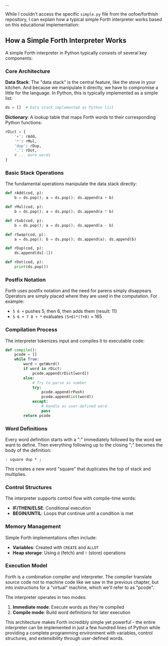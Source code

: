 ...

While I couldn't access the specific `simple.py` file from the oofoe/forthish repository, I can explain how a typical simple Forth interpreter works based on this educational implementation:

## How a Simple Forth Interpreter Works

A simple Forth interpreter in Python typically consists of several key components:

### **Core Architecture**

**Data Stack**: The "data stack" is the central feature, like the stove in your kitchen. And because we manipulate it directly, we have to compromise a little for the language. In Python, this is typically implemented as a simple list:

```python
ds = []  # Data stack implemented as Python list
```

**Dictionary**: A lookup table that maps Forth words to their corresponding Python functions:

```python
rDict = {
    '+': rAdd,
    '*': rMul,
    'dup': rDup,
    '.': rDot,
    # ... more words
}
```

### **Basic Stack Operations**


The fundamental operations manipulate the data stack directly:

```python
def rAdd(cod, p): 
    b = ds.pop(); a = ds.pop(); ds.append(a + b)

def rMul(cod, p): 
    b = ds.pop(); a = ds.pop(); ds.append(a * b)

def rSub(cod, p): 
    b = ds.pop(); a = ds.pop(); ds.append(a - b)

def rSwap(cod, p): 
    a = ds.pop(); b = ds.pop(); ds.append(a); ds.append(b)

def rDup(cod, p): 
    ds.append(ds[-1])

def rDot(cod, p): 
    print(ds.pop())
```

### **Postfix Notation**

Forth uses postfix notation and the need for parens simply disappears. Operators are simply placed where they are used in the computation. For example:
- `5 6 +` pushes 5, then 6, then adds them (result: 11)
- `5 6 + 7 8 + *` evaluates `(5+6)*(7+8)` = 165

### **Compilation Process**

The interpreter tokenizes input and compiles it to executable code:

```python
def compile():
    pcode = []
    while True:
        word = getWord()
        if word in rDict:
            pcode.append(rDict[word])
        else:
            # Try to parse as number
            try:
                pcode.append(rPush)
                pcode.append(int(word))
            except:
                # Handle as user-defined word
                pass
        return pcode
```

### **Word Definitions**

Every word definition starts with a ":" immediately followed by the word we want to define. Then everything following up to the closing ";" becomes the body of the definition:

```
: square dup * ;
```

This creates a new word "square" that duplicates the top of stack and multiplies.

### **Control Structures**

The interpreter supports control flow with compile-time words:

- **IF/THEN/ELSE**: Conditional execution
- **BEGIN/UNTIL**: Loops that continue until a condition is met

### **Memory Management**

Simple Forth implementations often include:
- **Variables**: Created with `CREATE` and `ALLOT`
- **Heap storage**: Using `@` (fetch) and `!` (store) operations

### **Execution Model**

Forth is a combination compiler and interpreter. The compiler translate source code not to machine code like we saw in the previous chapter, but into instructions for a "virtual" machine, which we'll refer to as "pcode".

The interpreter operates in two modes:
1. **Immediate mode**: Execute words as they're compiled
2. **Compile mode**: Build word definitions for later execution

This architecture makes Forth incredibly simple yet powerful - the entire interpreter can be implemented in just a few hundred lines of Python while providing a complete programming environment with variables, control structures, and extensibility through user-defined words.
